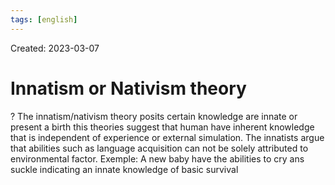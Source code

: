 ```yaml
---
tags: [english] 
---
```

Created: 2023-03-07

# Innatism or Nativism theory
?
The innatism/nativism theory posits certain knowledge are innate or present a birth this theories suggest that human have inherent knowledge that is independent of experience or external simulation. The innatists argue that abilities such as language acquisition can not be solely attributed to environmental factor. 
Exemple: A new baby have the abilities to cry ans suckle indicating an innate knowledge of basic survival